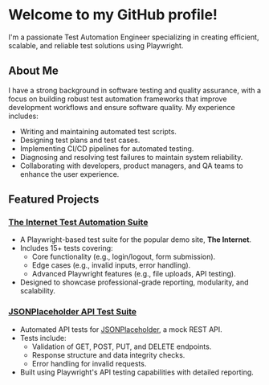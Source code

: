 # Welcome to my GitHub profile!

I'm a passionate Test Automation Engineer specializing in creating efficient, scalable, and reliable test solutions using Playwright.

## About Me
I have a strong background in software testing and quality assurance, with a focus on building robust test automation frameworks that improve development workflows and ensure software quality. My experience includes:
- Writing and maintaining automated test scripts.
- Designing test plans and test cases.
- Implementing CI/CD pipelines for automated testing.
- Diagnosing and resolving test failures to maintain system reliability.
- Collaborating with developers, product managers, and QA teams to enhance the user experience.

## Featured Projects
### [The Internet Test Automation Suite](https://github.com/tulloch022/aotomating-theinternet)
- A Playwright-based test suite for the popular demo site, **The Internet**.
- Includes 15+ tests covering:
  - Core functionality (e.g., login/logout, form submission).
  - Edge cases (e.g., invalid inputs, error handling).
  - Advanced Playwright features (e.g., file uploads, API testing).
- Designed to showcase professional-grade reporting, modularity, and scalability.



### [JSONPlaceholder API Test Suite](https://github.com/tulloch/automating-jsonapi)
- Automated API tests for [JSONPlaceholder](https://jsonplaceholder.typicode.com/), a mock REST API.
- Tests include:
  - Validation of GET, POST, PUT, and DELETE endpoints.
  - Response structure and data integrity checks.
  - Error handling for invalid requests.
- Built using Playwright's API testing capabilities with detailed reporting.
